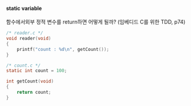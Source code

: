#### static variable

함수에서외부 정적 변수를 return하면 어떻게 될까? (임베디드 C를 위한 TDD, p74)

``` c
/* reader.c */
void reader(void)
{
    printf("count : %d\n", getCount());
}
```

``` c
/* count.c */
static int count = 100;

int getCount(void)
{
    return count;
}
```
